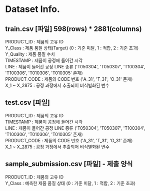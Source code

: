 # Dataset Info.
## train.csv [파일] 598(rows) * 2881(columns)  
PRODUCT_ID : 제품의 고유 ID  
Y_Class : 제품 품질 상태(Target) (0 : 기준 미달, 1 : 적합, 2 : 기준 초과)  
Y_Quality : 제품 품질 수치  
TIMESTAMP : 제품이 공정에 들어간 시각  
LINE : 제품이 들어간 공정 LINE 종류 ('T050304', 'T050307', 'T100304', 'T100306', 'T010306', 'T010305' 존재)  
PRODUCT_CODE : 제품의 CODE 번호 ('A_31', 'T_31', 'O_31' 존재)  
X_1 ~ X_2875 : 공정 과정에서 추출되어 비식별화된 변수  

## test.csv [파일]  
PRODUCT_ID : 제품의 고유 ID  
TIMESTAMP : 제품이 공정에 들어간 시각  
LINE : 제품이 들어간 공정 LINE 종류 ('T050304', 'T050307', 'T100304', 'T100306', 'T010306', 'T010305' 존재)  
PRODUCT_CODE : 제품의 CODE 번호 ('A_31', 'T_31', 'O_31' 존재)  
X_1 ~ X_2875 : 공정 과정에서 추출되어 비식별화된 변수  

## sample_submission.csv [파일] - 제출 양식  
PRODUCT_ID : 제품의 고유 ID  
Y_Class : 예측한 제품 품질 상태 (0 : 기준 미달, 1 : 적합, 2 : 기준 초과)  
